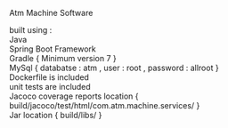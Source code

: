 Atm Machine Software

built using :</br>
Java </br>
Spring Boot Framework </br>
Gradle { Minimum version 7 } </br>
MySql { databatse : atm , user : root , password : allroot } </br>
Dockerfile is included </br>
unit tests are included </br>
Jacoco coverage reports location { build/jacoco/test/html/com.atm.machine.services/ } </br>
Jar location { build/libs/ } </br>


